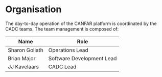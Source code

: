 # Organisation


The day-to-day operation of the CANFAR platform is coordinated by the CADC teams. The team management is composed of:

| Name | Role |
|------|---------------------|
| Sharon Goliath | Operations Lead |
| Brian Major | Software Development Lead |
| JJ Kavelaars | CADC Lead |

